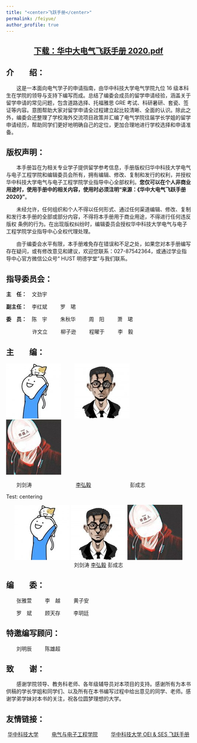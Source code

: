 ```yaml
---
title: "<center>飞跃手册</center>"
permalink: /feiyue/
author_profile: true
---
```

 
## <center> <a href="https://raw.githubusercontent.com/Pengchengzhi/Pengchengzhi.github.io/master/files/feiyue/%E5%8D%8E%E4%B8%AD%E5%A4%A7%E7%94%B5%E6%B0%94%E9%A3%9E%E8%B7%83%E6%89%8B%E5%86%8C.pdf">下载：华中大电气飞跃手册 2020.pdf</a> </center>
    
## 介&emsp;&emsp;绍：

&emsp;&emsp;这是一本面向电气学子的申请指南，由华中科技大学电气学院九位 16 级本科生在学院的领导与支持下编写而成。总结了编委会成员的留学申请经验，涵盖关于留学申请的常见问题，包含道路选择、托福雅思 GRE 考试、科研暑研、套瓷、签证等内容。意图帮助大家对留学申请全过程建立起比较清晰、全面的认识。除此之外，编委会还整理了学校海外交流项目政策并汇编了电气学院往届学长学姐的留学申请经历，帮助同学们更好地明确自己的定位，更加合理地进行学校选择和申请准备。

## 版权声明：

&emsp;&emsp;本手册旨在为相关专业学子提供留学参考信息，手册版权归华中科技大学电气与电子工程学院和编辑委员会所有，拥有编辑、修改、复制和发行的权利，并授权华中科技大学电气与电子工程学院学业指导中心全部权利。<b>您仅可以在个人非商业用途时，使用手册中的相关内容，使用时必须注明“来源：《华中大电气飞跃手册 2020》”</b>。
    
&emsp;&emsp;未经允许，任何组织和个人不得以任何形式、通过任何渠道编辑、修改、复制和发行本手册的全部或部分内容，不得将本手册用于商业用途，不得进行任何违反版权 条例的行为。在出现版权纠纷时，编辑委员会授权华中科技大学电气与电子工程学院学业指导中心全权代理处理。

&emsp;&emsp;由于编委会水平有限，本手册难免存在错误和不足之处，如果您对本手册编写存在疑问，或有修改意见和建议，欢迎您联系：027-87542364，或通过学业指导中心官方微信公众号“ HUST 明德学堂”与我们联系。

## 指导委员会：

<b>主&emsp;任：</b>&emsp;文劲宇

<b>副主任：</b>&emsp;李红斌 &emsp;&emsp; 罗&emsp;珺

<b>委&emsp;员：</b>&emsp;陈&emsp;宇  &emsp;&emsp;  朱秋华  &emsp;&emsp;  周&emsp;阳  &emsp;&emsp;  萧&emsp;珺 

&emsp;&emsp;&emsp;&emsp;&ensp;&nbsp;  许文立  &emsp;&emsp;  柳子逊   &emsp;&emsp; 程曜于 &emsp;&emsp;   李&emsp;毅

## 主&emsp;&emsp;编：
<img src="https://raw.githubusercontent.com/Pengchengzhi/Pengchengzhi.github.io/master/images/feiyue/feiyue-1.jpg"/> &emsp;&emsp; 
<img src="https://raw.githubusercontent.com/Pengchengzhi/Pengchengzhi.github.io/master/images/feiyue/feiyue-2.jpg"/> &emsp;&emsp; 
<img src="https://raw.githubusercontent.com/Pengchengzhi/Pengchengzhi.github.io/master/images/feiyue/feiyue-3.jpg"/>

&emsp;&emsp;刘剑涛 &emsp;&emsp;&emsp;&emsp;&emsp;&emsp;&emsp;&emsp; <a href="http://hongyili.net/">李弘毅</a>  &emsp;&emsp;&emsp;&emsp;&emsp;&emsp;&emsp; 彭成志

Test: centering

<center><img src="https://raw.githubusercontent.com/Pengchengzhi/Pengchengzhi.github.io/master/images/feiyue/feiyue-1.jpg"/> 
<img src="https://raw.githubusercontent.com/Pengchengzhi/Pengchengzhi.github.io/master/images/feiyue/feiyue-2.jpg"/> 
<img src="https://raw.githubusercontent.com/Pengchengzhi/Pengchengzhi.github.io/master/images/feiyue/feiyue-3.jpg"/></center>

<center>刘剑涛 <a href="http://hongyili.net/">李弘毅</a> 彭成志</center>


## 编&emsp;&emsp;委：

&emsp;&emsp;张雅萱 &emsp;&emsp; 李&emsp;越  &emsp;&emsp; 黄子安

&emsp;&emsp;罗&emsp;斌 &emsp;&emsp; 顾天存 &emsp;&emsp; 李玥廷



## 特邀编写顾问：

&emsp;&emsp;刘明辰 &emsp;&emsp; 陈雄超

## 致&emsp;&emsp;谢：

&emsp;&emsp;感谢学院领导、教务科老师、各年级辅导员对本项目的支持。感谢所有为本书供稿的学长学姐和同学们、以及所有在本书编写过程中给出意见的同学、老师。感谢学弟学妹对本书的关注，祝各位圆梦理想的大学。

## 友情链接：

<center> <a href="https://www.hust.edu.cn/">华中科技大学</a> &emsp;&emsp;
 <a href="http://ceee.hust.edu.cn/">电气与电子工程学院</a> &emsp;&emsp;
 <a href="https://hust-feiyue.github.io/">华中科技大学 OEI & SES 飞跃手册</a> </center>



